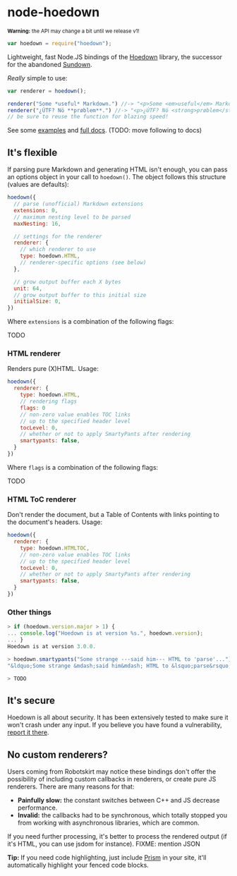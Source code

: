 # node-hoedown
<sup>**Warning:** the API may change a bit until we release v1!</sup>

```js
var hoedown = require("hoedown");
```

Lightweight, fast Node.JS bindings of the [Hoedown][] library,
the successor for the abandoned [Sundown][].

*Really* simple to use:

```js
var renderer = hoedown();

renderer("Some *useful* Markdown.") //-> "<p>Some <em>useful</em> Markdown.</p>"
renderer("¿ÚTF? Nö **prøblem**.") //-> "<p>¿ÚTF? Nö <strong>prøblem</strong>.</p>"
// be sure to reuse the function for blazing speed!
```

See some [examples](example/) and [full docs](doc/). (TODO: move following to docs)


## It's flexible

If parsing pure Markdown and generating HTML isn't enough,
you can pass an options object in your call to `hoedown()`.
The object follows this structure (values are defaults):

```js
hoedown({
  // parse (unofficial) Markdown extensions
  extensions: 0,
  // maximum nesting level to be parsed
  maxNesting: 16,

  // settings for the renderer
  renderer: {
    // which renderer to use
    type: hoedown.HTML,
    // renderer-specific options (see below)
  },

  // grow output buffer each X bytes
  unit: 64,
  // grow output buffer to this initial size
  initialSize: 0,
})
```

Where `extensions` is a combination of the following flags:

TODO

### HTML renderer

Renders pure (X)HTML. Usage:

```js
hoedown({
  renderer: {
    type: hoedown.HTML,
    // rendering flags 
    flags: 0
    // non-zero value enables TOC links
    // up to the specified header level
    tocLevel: 0,
    // whether or not to apply SmartyPants after rendering
    smartypants: false,
  }
})
```

Where `flags` is a combination of the following flags:

TODO

### HTML ToC renderer

Don't render the document, but a Table of Contents with links pointing
to the document's headers. Usage:

```js
hoedown({
  renderer: {
    type: hoedown.HTMLTOC,
    // non-zero value enables TOC links
    // up to the specified header level
    tocLevel: 0,
    // whether or not to apply SmartyPants after rendering
    smartypants: false,
  }
})
```

### Other things

```js
> if (hoedown.version.major > 1) {
... console.log("Hoedown is at version %s.", hoedown.version);
... }
Hoedown is at version 3.0.0.

> hoedown.smartypants("Some strange ---said him--- HTML to 'parse'...")
"&ldquo;Some strange &mdash;said him&mdash; HTML to &lsquo;parse&rsquo;&hellip;&rdquo;"

> TODO
```


## It's secure

Hoedown is all about security. It has been extensively tested to make sure it won't
crash under any input. If you believe you have found a vulnerability,
[report it there][Hoedown bugs].


## No custom renderers?

Users coming from Robotskirt may notice these bindings don't offer the possibility
of including custom callbacks in renderers, or create pure JS renderers. There are
many reasons for that:

 * **Painfully slow:** the constant switches between C++ and JS decrease performance.
 * **Invalid:** the callbacks had to be synchronous, which totally stopped you from
   working with asynchronous libraries, which are common.

If you need further processing, it's better to process the rendered output (if it's
HTML, you can use jsdom for instance). FIXME: mention JSON

**Tip:** If you need code highlighting, just include [Prism][] in your site,
it'll automatically highlight your fenced code blocks.



[Hoedown]: https://github.com/hoedown/hoedown
[Hoedown bugs]: https://github.com/hoedown/hoedown#help-us
[Sundown]: https://github.com/vmg/sundown
[Prism]: http://prismjs.com
